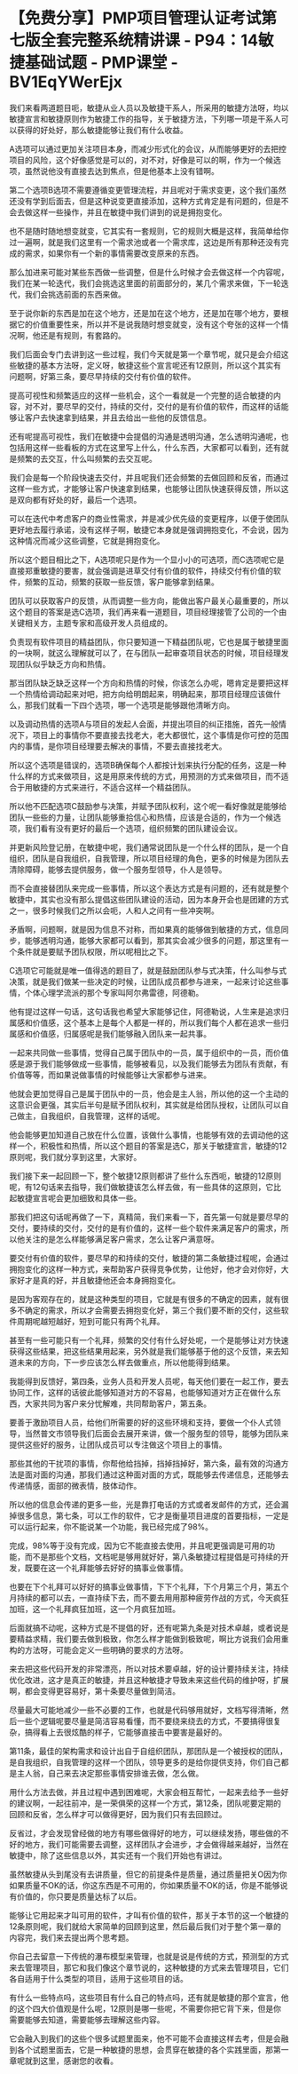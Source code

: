 # 【免费分享】PMP项目管理认证考试第七版全套完整系统精讲课 - P94：14敏捷基础试题 - PMP课堂 - BV1EqYWerEjx

我们来看两道题目呃，敏捷从业人员以及敏捷干系人，所采用的敏捷方法呀，均以敏捷宣言和敏捷原则作为敏捷工作的指导，关于敏捷方法，下列哪一项是干系人可以获得的好处好，那么敏捷能够让我们有什么收益。

A选项可以通过更加关注项目本身，而减少形式化的会议，从而能够更好的去把控项目的风险，这个好像感觉是可以的，对不对，好像是可以的啊，作为一个候选项，虽然说他没有直接去达到焦点，但是他基本上没有错啊。

第二个选项B选项不需要遵循变更管理流程，并且呢对于需求变更，这个我们虽然还没有学到后面去，但是这种说变更直接添加，这种方式肯定是有问题的，但是不会去做这样一些操作，并且在敏捷中我们讲到的说是拥抱变化。

也不是随时随地想变就变，它其实有一套规则，它的规则大概是这样，我简单给你过一遍啊，就是我们这里有一个需求池或者一个需求库，这边是所有那种还没有完成的需求，如果你有一个新的事情需要改变原来的东西。

那么加进来可能对某些东西做一些调整，但是什么时候才会去做这样一个内容呢，我们在某一轮迭代，我们会挑选这里面的前面部分的，某几个需求来做，下一轮迭代，我们会挑选前面的东西来做。

至于说你新的东西是加在这个地方，还是加在这个地方，还是加在哪个地方，要根据它的价值重要性来，所以并不是说我随时想变就变，没有这个夸张的这样一个情况啊，他还是有规则，有套路的。

我们后面会专门去讲到这一些过程，我们今天就是第一个章节呢，就只是会介绍这些敏捷的基本方法呀，定义呀，敏捷这些个宣言呢还有12原则，所以这个其实有问题啊，好第三条，要尽早持续的交付有价值的软件。

提高可视性和频繁适应的这样一些机会，这个一看就是一个完整的适合敏捷的内容，对不对，要尽早的交付，持续的交付，交付的是有价值的软件，而这样的话能够让客户去快速拿到结果，并且去给出一些他的反馈信息。

还有呢提高可视性，我们在敏捷中会提倡的沟通是透明沟通，怎么透明沟通呢，也包括用这样一些看板的方式在这里写上什么，什么东西，大家都可以看到，还有就是频繁的去交互，什么叫频繁的去交互呢。

我们会是每一个阶段快速去交付，并且呢我们还会频繁的去做回顾和反省，而通过这样一些方式，才能够让客户快速拿到结果，也能够让团队快速获得反馈，所以这是双向都有好处的好，最后一个选项。

可以在迭代中考虑客户的商业性需求，并是减少优先级的变更程序，以便于使团队更好地去履行承诺，没有这样子啊，敏捷它本身就是强调拥抱变化，不会说，因为这种情况而减少这些调整，它就是拥抱变化。

所以这个题目相比之下，A选项呢只是作为一个显小小的可选项，而C选项呢它是直接郑重敏捷的要害，就会强调是进草交付有价值的软件，持续交付有价值的软件，频繁的互动，频繁的获取一些反馈，客户能够拿到结果。

团队可以获取客户的反馈，从而调整一些方向，能做出客户最关心最重要的，所以这个题目的答案是选C选项，我们再来看一道题目，项目经理接管了公司的一个由关键相关方，主题专家和高级开发人员组成的。

负责现有软件项目的精益团队，你只要知道一下精益团队呢，它也是属于敏捷里面的一块啊，就这么理解就可以了，在与团队一起审查项目状态的时候，项目经理发现团队似乎缺乏方向和热情。

那当团队缺乏缺乏这样一个方向和热情的时候，你该怎么办呢，嗯肯定是要把这样一个热情给调动起来对吧，把方向给明朗起来，明确起来，那项目经理应该做什么，那我们就看一下四个选项，哪一个选项是能够跟他清晰方向。

以及调动热情的选项A与项目的发起人会面，并提出项目的纠正措施，首先一般情况下，项目上的事情你不要直接去找老大，老大都很忙，这个事情是你可控的范围内的事情，是你项目经理要去解决的事情，不要去直接找老大。

所以这个选项是错误的，选项B确保每个人都按计划来执行分配的任务，这是一种什么样的方式来做项目，这是用原来传统的方式，用预测的方式来做项目，而不适合于用敏捷的方式来进行，不适合这样一个精益团队。

所以他不匹配选项C鼓励参与决策，并赋予团队权利，这个呢一看好像就是能够给团队一些些的力量，让团队能够重拾信心和热情，应该是合适的，作为一个候选项，我们看有没有更好的最后一个选项，组织频繁的团队建设会议。

并更新风险登记册，在敏捷中呢，我们通常说团队是一个什么样的团队，是一个自组织，团队是自我组织，自我管理，所以项目经理的角色，更多的时候是为团队去清除障碍，能够去提供服务，做一个服务型领导，仆人是领导。

而不会直接替团队来完成一些事情，所以这个表达方式是有问题的，还有就是整个敏捷中，其实也没有那么提倡这些团队建设的活动，因为本身开会也是团建的方式之一，很多时候我们之所以会呃，人和人之间有一些冲突啊。

矛盾啊，问题啊，就是因为信息不对称，而如果真的能够做到敏捷的方式，信息同步，能够透明沟通，能够大家都可以看到，那其实会减少很多的问题，那这里有一个条件就是要赋予团队权限，所以呢相比之下。

C选项它可能就是唯一值得选的题目了，就是鼓励团队参与式决策，什么叫参与式决策，就是我们做某一些决定的时候，让团队成员都参与进来，一起来讨论这些事情，个体心理学流派的那个专家叫阿尔弗雷德，阿德勒。

他有提过这样一句话，这句话我也希望大家能够记住，阿德勒说，人生来是追求归属感和价值感，这个基本上是每个人都是一样的，所以我们每个人都在追求一些归属感和价值感，归属感呢是我们能够融入团队来一起共事。

一起来共同做一些事情，觉得自己属于团队中的一员，属于组织中的一员，而价值感是源于我们能够做成一些事情，能够被看见，以及我们能够去为团队有贡献，有价值等等，而如果说做事情的时候能够让大家都参与进来。

他就会更加觉得自己是属于团队中的一员，他会是主人翁，所以他的这一个主动的这意识会更强，其实后半句是赋予团队权利，其实就是给团队授权，让团队可以自己做主，自我组织，自我管理，这样的话呢。

他会能够更加知道自己放在什么位置，该做什么事情，也能够有效的去调动他的这样一个，积极性和热情，所以这个题目的答案是选C，那关于敏捷宣言，敏捷的12原则呢，我们就分享到这里，大家好。

我们接下来一起回顾一下，整个敏捷12原则都讲了些什么东西呃，敏捷的12原则呢，有12句话来去指导，我们做敏捷该怎么样去做，有一些具体的这原则，它比起敏捷宣言呢会更加细致和具体一些。

那我们把这句话呢再做了一下，真精简，我们来看一下，首先第一句就是要尽早的交付，要持续的交付，交付的是有价值的，这样一些个软件来满足客户的需求，所以他关注的是怎么样能够满足客户需求，怎么让客户满意呀。

要交付有价值的软件，要尽早的和持续的交付，敏捷的第二条敏捷过程呢，会通过拥抱变化的这样一种方式，来帮助客户获得竞争优势，让他好，他才会对你好，大家好才是真的好，并且敏捷他还会本身拥抱变化。

是因为客观存在的，就是这种类型的项目，它就是有很多的不确定的因素，就有很多不确定的需求，所以才会需要去拥抱变化好，第三个我们要不断的交付，这些软件周期呢越短越好，短到可能只有两个礼拜。

甚至有一些可能只有一个礼拜，频繁的交付有什么好处呢，一个是能够让对方快速获得这些结果，把这些结果用起来，另外就是我们能够基于他的这个反馈，来去知道未来的方向，下一步应该怎么样去做重点，所以他能得到结果。

我能得到反馈好，第四条，业务人员和开发人员呢，每天他们要在一起工作，要去协同工作，这样的话彼此能够知道对方的不容易，也能够知道对方正在做什么东西，大家共同为客户来分忧解难，共同帮助客户，第五条。

要善于激励项目人员，给他们所需要的好的这些环境和支持，要做一个仆人式领导，当然普文市领导我们后面会去展开来讲，做一个服务型的领导，能够为团队来提供这些好的服务，让团队成员可以专注做这个项目上的事情。

那些其他的干扰项的事情，你帮他给挡掉，挡掉挡掉好，第六条，最有效的沟通方法是面对面的沟通，那我们通过这种面对面的方式，既能够去传递信息，还能够去传递情感，面部的微表情，肢体动作。

所以他的信息会传递的更多一些，光是靠打电话的方式或者发邮件的方式，还会漏掉很多信息，第七条，可以工作的软件，它才是衡量项目进度的首要指标，一定是可以运行起来，你不能说某一个功能，我已经完成了98%。

完成，98%等于没有完成，因为它不能直接去使用，并且呢更强调是可用的功能，而不是那些个文档，文档呢是够用就好好，第八条敏捷过程提倡是可持续的开发，既要在这一个礼拜能够去好好的搞事业做事情。

也要在下个礼拜可以好好的搞事业做事情，下下个礼拜，下个月第三个月，第五个月持续的都可以去，一直持续下去，而不要去用用那种疲劳作战的方式，今天疯狂加班，这一个礼拜疯狂加班，这一个月疯狂加班。

后面就搞不动呢，这种方式是不提倡的好，还有呢第九条是对技术卓越，或者说是要精益求精，我们要去做到极致，你怎么样才能做到极致呢，啊比方说我们会用重构的方法呀，可能会定义一些明确的要求的方法呀。

来去把这些代码开发的非常漂亮，所以对技术要卓越，好的设计要持续关注，持续优化改进，这才是真正的敏捷，并且这种敏捷才导致未来这些代码的维护呀，扩展啊，都会变得更容易好，第十条要尽量做到简洁。

尽量最大可能地减少一些不必要的工作，也就是代码够用就好，文档写得清晰，然后一些个逻辑呢要尽量是简洁容易看懂，而不要绕来绕去的方式，不要搞得很复杂，搞得看上去很炫酷的样子，它能够直接击中要害是最好的。

第11条，最佳的架构需求和设计出自于自组织团队，那团队是一个被授权的团队，是自我组织，自我管理的这样一个团队，领导更多的是给你提供支持，你们自己都是主人翁，自己来去决定那些事情安排谁去做，怎么做。

用什么方法去做，并且过程中遇到困难呢，大家会相互帮忙，一起来去给予一些好的建议啊，一起往前冲，是一荣俱荣的这样一个方式，第12条，团队呢要定期的回顾和反省，怎么样才可以做得更好，因为我们只有去回顾过。

反省过，才会发现曾经做的地方有哪些做得好的地方，可以继续发扬，哪些做的不好的地方，我们可能需要去调整，这样团队才会进步，才会做得越来越好，当然在敏捷中，除了这些信息以外，其实还有一个我们开始也有讲过。

虽然敏捷从头到尾没有去讲质量，但它的前提条件是质量，通过质量把关O因为你如果质量不OK的话，你这东西是不可用的，你如果质量不OK的话，你是不能够说有价值的，你只要是质量达标了以后。

能够让它用起来才叫可用的软件，才叫有价值的软件，那关于本节的这一个敏捷的12条原则呢，我们就给大家简单的回顾到这里，然后最后我们对于整个第一章的内容完，我们来去提出两个思考题。

你自己去留意一下传统的瀑布模型来管理，也就是说是传统的方式，预测型的方式来去管理项目，那它和我们像这个章节说的，这种敏捷的方式来去管理项目，它们各自适用于什么类型的项目，适用于这些项目的话。

有什么一些特点吗，这些项目有什么自己的特点吗，还有就是敏捷的那个宣言，他的这个四大价值观是什么呢，12原则是哪一些呢，不需要你把它背下来，但是你需要能够去知道，需要能够去理解这些内容。

它会融入到我们的这些个很多试题里面来，他不可能不会直接这样去考，但是会融到各个试题里面去，它是一种敏捷的思想，会贯穿在敏捷的各个实践里面，那第一章呢就到这里，感谢您的收看。

